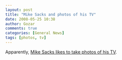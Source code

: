 ```yaml
---
layout: post
title: "Mike Sacks and photos of his TV"
date: 2008-05-25 10:38
author: Gozar
comments: true
categories: [General News]
tags: [photos, tv]
---
```

<div style=''>Apparently, <a href="http://www.mikesacks.com/wp/photos-of-tv/">Mike Sacks likes to take photos of his TV</a>.</div>
